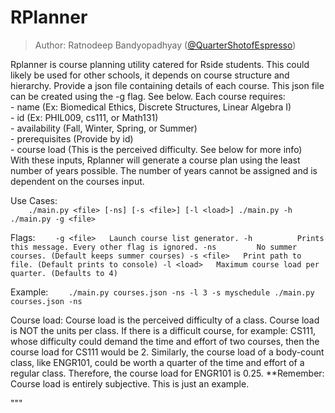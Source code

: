 # RPlanner
> Author: Ratnodeep Bandyopadhyay ([@QuarterShotofEspresso]())

 Rplanner is course planning utility catered for Rside students.
 This could likely be used for other schools, it depends on course structure and
 hierarchy.
 Provide a json file containing details of each course.
 This json file can be created using the -g flag. See below.
 Each course requires:  
    - name (Ex: Biomedical Ethics, Discrete Structures, Linear Algebra I)  
    - id (Ex: PHIL009, cs111, or Math131)  
    - availability (Fall, Winter, Spring, or Summer)  
    - prerequisites (Provide by id)  
    - course load (This is the perceived difficulty. See below for more info)  
 With these inputs, Rplanner will generate a course plan using the least number
 of years possible.
 The number of years cannot be assigned and is dependent on the courses input.


 Use Cases:  
`    ./main.py <file> [-ns] [-s <file>] [-l <load>]
    ./main.py -h
    ./main.py -g <file>`


 Flags:
`    -g <file>   Launch course list generator.
    -h          Prints this message. Every other flag is ignored.
    -ns         No summer courses. (Default keeps summer courses)
    -s <file>   Print path to file. (Default prints to console)
    -l <load>   Maximum course load per quarter. (Defaults to 4)`

 Example:
`    ./main.py courses.json -ns -l 3 -s myschedule
    ./main.py courses.json -ns`


 Course load:   Course load is the perceived difficulty of a class.
                Course load is NOT the units per class.
                If there is a difficult course, for example: CS111,
                whose difficulty could demand the time and effort of two
                courses, then the course load for CS111 would be 2.
                Similarly, the course load of a body-count class, like
                ENGR101, could be worth a quarter of the time and effort 
                of a regular class. Therefore, the course load for
                ENGR101 is 0.25.
                **Remember: Course load is entirely subjective.
                            This is just an example.



"""
